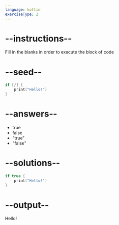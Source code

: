 ```yaml
---
language: kotlin
exerciseType: 2
---
```


# --instructions--

Fill in the blanks in order to execute the block of code

# --seed--

```kotlin
if [/] {
    print("Hello!")
}
```

# --answers--

- true
- false
- "true"
- "false"

# --solutions--

```kotlin
if true {
    print("Hello!")
}
```

# --output--

Hello!
